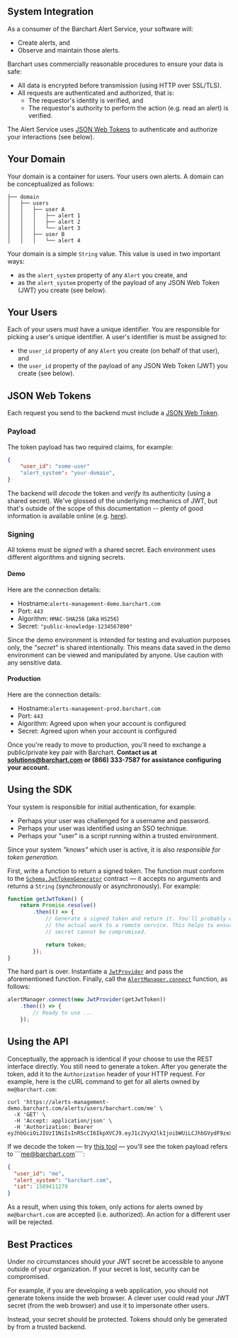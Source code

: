 ## System Integration

As a consumer of the Barchart Alert Service, your software will:

* Create alerts, and
* Observe and maintain those alerts.

Barchart uses commercially reasonable procedures to ensure your data is safe:

* All data is encrypted before transmission (using HTTP over SSL/TLS).
* All requests are authenticated and authorized, that is:
  * The requestor's identity is verified, and
  * The requestor's authority to perform the action (e.g. read an alert) is verified.

The Alert Service uses [JSON Web Tokens](https://en.wikipedia.org/wiki/JSON_Web_Token) to authenticate and authorize your interactions (see below).

## Your Domain

Your domain is a container for users. Your users own alerts. A domain can be conceptualized as follows:

```text
├── domain
│   ├── users
│   │   ├── user A
│   │   │   ├── alert 1
│   │   │   ├── alert 2
│   │   │   └── alert 3
│   │   ├── user B
│   │   │   └── alert 4
```

Your domain is a simple ```String``` value. This value is used in two important ways:

* as the ```alert_system``` property of any ```Alert``` you create, and
* as the ```alert_system``` property of the payload of any JSON Web Token (JWT) you create (see below).

## Your Users

Each of your users must have a unique identifier. You are responsible for picking a user's unique identifier. A user's identifier is must be assigned to:

* the ```user_id``` property of any ```Alert``` you create (on behalf of that user), and
* the ```user_id``` property of the payload of any JSON Web Token (JWT) you create (see below).

## JSON Web Tokens

Each request you send to the backend must include a [JSON Web Token](https://en.wikipedia.org/wiki/JSON_Web_Token).

### Payload

The token payload has two required claims, for example:

```json
{
	"user_id": "some-user"
	"alert_system": "your-domain",
}
```

The backend will _decode_ the token and _verify_ its authenticity (using a shared secret). We've glossed of the underlying mechanics of JWT, but that's outside of the scope of this documentation -- plenty of good information is available online (e.g. [here](https://jwt.io/introduction/)).

### Signing

All tokens must be _signed_ with a shared secret. Each environment uses different algorithms and signing secrets.

#### Demo

Here are the connection details:

* Hostname:```alerts-management-demo.barchart.com```
* Port: ```443```
* Algorithm: ```HMAC-SHA256``` (aka ```HS256```)
* Secret: ```"public-knowledge-1234567890"```

Since the demo environment is intended for testing and evaluation purposes only, the _"secret"_ is shared intentionally. This means data saved in the demo environment can be viewed and manipulated by anyone. Use caution with any sensitive data.

#### Production

Here are the connection details:

* Hostname:```alerts-management-prod.barchart.com```
* Port: ```443```
* Algorithm: Agreed upon when your account is configured
* Secret: Agreed upon when your account is configured

Once you're ready to move to production, you'll need to exchange a public/private key pair with Barchart. **Contact us at solutions@barchart.com or (866) 333-7587 for assistance configuring your account.**

## Using the SDK

Your system is responsible for initial authentication, for example:

* Perhaps your user was challenged for a username and password.
* Perhaps your user was identified using an SSO technique.
* Perhaps your "user" is a script running within a trusted environment.

Since your system _"knows"_ which user is active, it is also _responsible for token generation_.

First, write a function to return a signed token. The function must conform to the [```Schema.JwtTokenGenerator```](/content/sdk/lib-security?id=callbacksjwttokengenerator) contract — it accepts no arguments and returns a ```String``` (synchronously or asynchronously). For example:

```js
function getJwtToken() {
	return Promise.resolve()
		.then(() => {
			// Generate a signed token and return it. You'll probably want to delegate
			// the actual work to a remote service. This helps to ensure your JWT signing
			// secret cannot be compromised.

			return token;
		});
}
```

The hard part is over. Instantiate a [```JwtProvider```](/content/sdk/lib-security?id=jwtprovider) and pass the aforementioned function. Finally, call the [```AlertManager.connect```](/content/sdk/lib?id=alertmanagerconnect) function, as follows:

```js
alertManager.connect(new JwtProvider(getJwtToken))
	.then(() => {
		// Ready to use ...
	});
```

## Using the API

Conceptually, the approach is identical if your choose to use the REST interface directly. You still need to generate a token. After you generate the token, add it to the ```Authorization``` header of your HTTP request. For example, here is the cURL command to get for all alerts owned by ```me@barchart.com```:

```shell
curl 'https://alerts-management-demo.barchart.com/alerts/users/barchart.com/me' \
  -X 'GET' \
  -H 'Accept: application/json' \
  -H 'Authorization: Bearer eyJhbGciOiJIUzI1NiIsInR5cCI6IkpXVCJ9.eyJ1c2VyX2lkIjoibWUiLCJhbGVydF9zeXN0ZW0iOiJiYXJjaGFydC5jb20iLCJpYXQiOjE1ODk0MTEyNzl9.SxyC8s_CKhPyzcNmM_h_TRMiNSx3YstKGmAb2IOWqgM'
```

If we decode the token — try [this tool](https://jwt.io/) — you'll see the token payload refers to ```me@barchart.com````:

```json
{
  "user_id": "me",
  "alert_system": "barchart.com",
  "iat": 1589411279
}
```

As a result, when using this token, only actions for alerts owned by ```me@barchart.com``` are accepted (i.e. authorized). An action for a different user will be rejected.

## Best Practices

Under no circumstances should your JWT secret be accessible to anyone outside of your organization. If your secret is lost, security can be compromised.

For example, if you are developing a web application, you should not generate tokens inside the web browser. A clever user could read your JWT secret (from the web browser) and use it to impersonate other users.

Instead, your secret should be protected. Tokens should only be generated by from a trusted backend.

